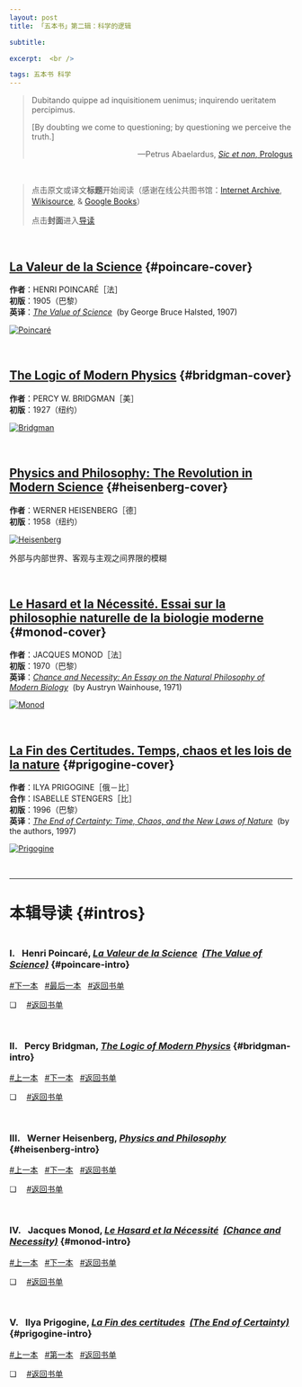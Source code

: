 ```yaml
---
layout: post
title: 「五本书」第二辑：科学的逻辑

subtitle: 

excerpt:  <br />

tags: 五本书 科学
---
```


> Dubitando quippe ad inquisitionem uenimus; inquirendo ueritatem percipimus. 
>
> [By doubting we come to questioning; by questioning we perceive the truth.]
 > <p align="right">—Petrus Abaelardus, <a href="https://la.wikisource.org/wiki/Sic_et_non"><em>Sic et non</em>, Prologus</a>

<br/>

> 点击原文或译文**标题**开始阅读（感谢在线公共图书馆：[Internet Archive](https://archive.org/), [Wikisource](https://wikisource.org/wiki/Main_Page), & [Google Books](https://books.google.com/)）
>
> 点击**封面**进入[导读](#intros)

<br/>

## [La Valeur de la Science](https://fr.wikisource.org/wiki/La_Valeur_de_la_Science) {#poincare-cover}

**作者**：HENRI POINCARÉ［法］<br/>
**初版**：1905（巴黎） <br/>
**英译**：[_The Value of Science_](https://www.google.com/books/edition/The_Value_of_Science/NNQEAAAAYAAJ?hl=en&gbpv=1&dq=poincare+the+value+of+science&printsec=frontcover) &nbsp;(by George Bruce Halsted, 1907)

[![Poincaré](/assets/img/book/poincare.png)](#poincare-intro)

<br/>


## [The Logic of Modern Physics](https://archive.org/details/logicofmodernphy00brid/page/n3/mode/2up) {#bridgman-cover}

**作者**：PERCY W. BRIDGMAN［美］<br/>
**初版**：1927（纽约） <br/>

[![Bridgman](/assets/img/book/bridgman.png)](#bridgman-intro)

<br/>


## [Physics and Philosophy: The Revolution in Modern Science](https://archive.org/details/physicsphilosoph00heis/mode/2up) {#heisenberg-cover}

**作者**：WERNER HEISENBERG［德］<br/>
**初版**：1958（纽约） <br/>

[![Heisenberg](/assets/img/book/heisenberg2.png)](#heisenberg-intro)

外部与内部世界、客观与主观之间界限的模糊

<br/>



## [Le Hasard et la Nécessité. Essai sur la philosophie naturelle de la biologie moderne](https://www.seuil.com/ouvrage/le-hasard-et-la-necessite-essai-sur-la-philosophie-naturelle-de-la-biologie-moderne-jacques-monod/9782020028127) {#monod-cover}

**作者**：JACQUES MONOD［法］<br/>
**初版**：1970（巴黎） <br/>
**英译**：[_Chance and Necessity: An Essay on the Natural Philosophy of Modern Biology_](https://archive.org/details/chancenecessity00mono/mode/2up) &nbsp;(by Austryn Wainhouse, 1971)

[![Monod](/assets/img/book/monod.png)](#monod-intro)

<br/>


## [La Fin des Certitudes. Temps, chaos et les lois de la nature](https://www.odilejacob.fr/catalogue/sciences/physique-chimie/fin-des-certitudes_9782738103307.php) {#prigogine-cover}

**作者**：ILYA PRIGOGINE［俄－比］<br/>
**合作**：ISABELLE STENGERS［比］ <br/>
**初版**：1996（巴黎） <br/>
**英译**：[_The End of Certainty: Time, Chaos, and the New Laws of Nature_](https://www.simonandschuster.com/books/The-End-of-Certainty/Ilya-Prigogine/9780684837055) &nbsp;(by the authors, 1997)

[![Prigogine](/assets/img/book/prigogine.png)](#prigogine-intro)

<br/>

----

# 本辑导读 {#intros}

### <br/> I.&ensp; Henri Poincaré, [_La Valeur de la Science_](https://fr.wikisource.org/wiki/La_Valeur_de_la_Science)  &nbsp;[_(The Value of Science)_](https://www.google.com/books/edition/The_Value_of_Science/NNQEAAAAYAAJ?hl=en&gbpv=1&dq=poincare+the+value+of+science&printsec=frontcover) {#poincare-intro}

[#下一本](#bridgman-intro) &nbsp;
[#最后一本](#prigogine-intro) &nbsp;
[#返回书单](#poincare-cover)

❏ &emsp;[#返回书单](#poincare-cover)

<br/>


### II.&ensp; Percy Bridgman, [_The Logic of Modern Physics_](https://archive.org/details/logicofmodernphy00brid/page/n3/mode/2up) {#bridgman-intro}

[#上一本](#poincare-intro) &nbsp;
[#下一本](#heisenberg-intro) &nbsp;
[#返回书单](#bridgman-cover)

❏ &emsp;[#返回书单](#bridgman-cover)

<br/>


### III.&ensp; Werner Heisenberg, [_Physics and Philosophy_](https://archive.org/details/physicsphilosoph00heis/mode/2up) {#heisenberg-intro}

[#上一本](#bridgman-intro) &nbsp;
[#下一本](#monod-intro) &nbsp;
[#返回书单](#heisenberg-cover)

❏ &emsp;[#返回书单](#heisenberg-cover)

<br/>


### IV.&ensp; Jacques Monod, [_Le Hasard et la Nécessité_](https://www.seuil.com/ouvrage/le-hasard-et-la-necessite-essai-sur-la-philosophie-naturelle-de-la-biologie-moderne-jacques-monod/9782020028127)  &nbsp;[_(Chance and Necessity)_](https://archive.org/details/chancenecessity00mono/mode/2up) {#monod-intro}

[#上一本](#heisenberg-intro) &nbsp;
[#下一本](#prigogine-intro) &nbsp;
[#返回书单](#monod-cover)

❏ &emsp;[#返回书单](#monod-cover)

<br/>


### V.&ensp; Ilya Prigogine, [_La Fin des certitudes_](https://www.odilejacob.fr/catalogue/sciences/physique-chimie/fin-des-certitudes_9782738103307.php)  &nbsp;[_(The End of Certainty)_](https://www.simonandschuster.com/books/The-End-of-Certainty/Ilya-Prigogine/9780684837055) {#prigogine-intro}

[#上一本](#monod-intro) &nbsp;
[#第一本](#poincare-intro) &nbsp;
[#返回书单](#prigogine-cover)

❏ &emsp;[#返回书单](#prigogine-cover)

<br/>

